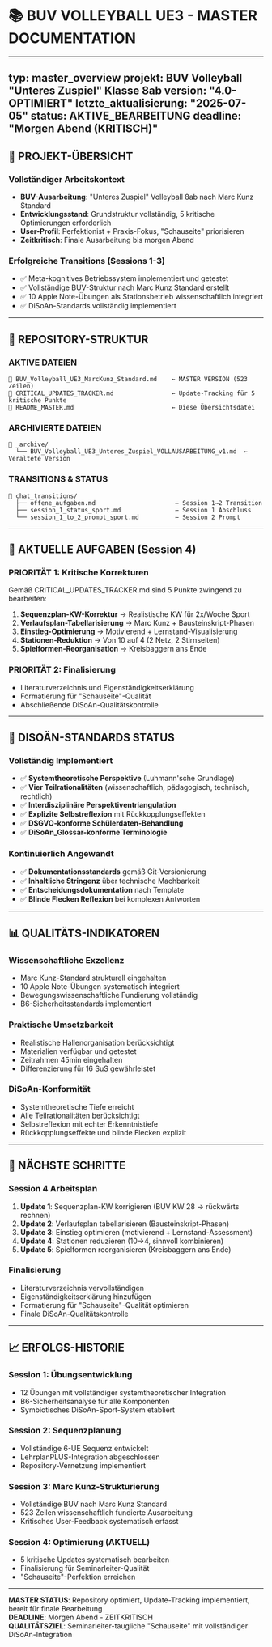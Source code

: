 # 📚 BUV VOLLEYBALL UE3 - MASTER DOCUMENTATION

---
typ: master_overview
projekt: BUV Volleyball "Unteres Zuspiel" Klasse 8ab
version: "4.0-OPTIMIERT"
letzte_aktualisierung: "2025-07-05"
status: AKTIVE_BEARBEITUNG
deadline: "Morgen Abend (KRITISCH)"
---

## 🎯 **PROJEKT-ÜBERSICHT**

### **Vollständiger Arbeitskontext**
- **BUV-Ausarbeitung**: "Unteres Zuspiel" Volleyball 8ab nach Marc Kunz Standard
- **Entwicklungsstand**: Grundstruktur vollständig, 5 kritische Optimierungen erforderlich
- **User-Profil**: Perfektionist + Praxis-Fokus, "Schauseite" priorisieren
- **Zeitkritisch**: Finale Ausarbeitung bis morgen Abend

### **Erfolgreiche Transitions (Sessions 1-3)**
- ✅ Meta-kognitives Betriebssystem implementiert und getestet
- ✅ Vollständige BUV-Struktur nach Marc Kunz Standard erstellt  
- ✅ 10 Apple Note-Übungen als Stationsbetrieb wissenschaftlich integriert
- ✅ DiSoAn-Standards vollständig implementiert

---

## 📁 **REPOSITORY-STRUKTUR**

### **AKTIVE DATEIEN**
```
📄 BUV_Volleyball_UE3_MarcKunz_Standard.md    ← MASTER VERSION (523 Zeilen)
📄 CRITICAL_UPDATES_TRACKER.md                ← Update-Tracking für 5 kritische Punkte
📄 README_MASTER.md                           ← Diese Übersichtsdatei
```

### **ARCHIVIERTE DATEIEN**
```
📁 _archive/
  └── BUV_Volleyball_UE3_Unteres_Zuspiel_VOLLAUSARBEITUNG_v1.md  ← Veraltete Version
```

### **TRANSITIONS & STATUS**
```
📁 chat_transitions/
  ├── offene_aufgaben.md                      ← Session 1→2 Transition
  ├── session_1_status_sport.md               ← Session 1 Abschluss
  └── session_1_to_2_prompt_sport.md          ← Session 2 Prompt
```

---

## 🚨 **AKTUELLE AUFGABEN (Session 4)**

### **PRIORITÄT 1: Kritische Korrekturen**
Gemäß CRITICAL_UPDATES_TRACKER.md sind 5 Punkte zwingend zu bearbeiten:

1. **Sequenzplan-KW-Korrektur** → Realistische KW für 2x/Woche Sport
2. **Verlaufsplan-Tabellarisierung** → Marc Kunz + Bausteinskript-Phasen
3. **Einstieg-Optimierung** → Motivierend + Lernstand-Visualisierung  
4. **Stationen-Reduktion** → Von 10 auf 4 (2 Netz, 2 Stirnseiten)
5. **Spielformen-Reorganisation** → Kreisbaggern ans Ende

### **PRIORITÄT 2: Finalisierung**
- Literaturverzeichnis und Eigenständigkeitserklärung
- Formatierung für "Schauseite"-Qualität
- Abschließende DiSoAn-Qualitätskontrolle

---

## 🔧 **DISOÄN-STANDARDS STATUS**

### **Vollständig Implementiert**
- ✅ **Systemtheoretische Perspektive** (Luhmann'sche Grundlage)
- ✅ **Vier Teilrationalitäten** (wissenschaftlich, pädagogisch, technisch, rechtlich)
- ✅ **Interdisziplinäre Perspektiventriangulation**
- ✅ **Explizite Selbstreflexion** mit Rückkopplungseffekten
- ✅ **DSGVO-konforme Schülerdaten-Behandlung**
- ✅ **DiSoAn_Glossar-konforme Terminologie**

### **Kontinuierlich Angewandt**
- ✅ **Dokumentationsstandards** gemäß Git-Versionierung
- ✅ **Inhaltliche Stringenz** über technische Machbarkeit
- ✅ **Entscheidungsdokumentation** nach Template
- ✅ **Blinde Flecken Reflexion** bei komplexen Antworten

---

## 📊 **QUALITÄTS-INDIKATOREN**

### **Wissenschaftliche Exzellenz**
- Marc Kunz-Standard strukturell eingehalten
- 10 Apple Note-Übungen systematisch integriert
- Bewegungswissenschaftliche Fundierung vollständig
- B6-Sicherheitsstandards implementiert

### **Praktische Umsetzbarkeit**
- Realistische Hallenorganisation berücksichtigt
- Materialien verfügbar und getestet
- Zeitrahmen 45min eingehalten
- Differenzierung für 16 SuS gewährleistet

### **DiSoAn-Konformität**
- Systemtheoretische Tiefe erreicht
- Alle Teilrationalitäten berücksichtigt
- Selbstreflexion mit echter Erkenntnistiefe
- Rückkopplungseffekte und blinde Flecken explizit

---

## 🎯 **NÄCHSTE SCHRITTE**

### **Session 4 Arbeitsplan**
1. **Update 1**: Sequenzplan-KW korrigieren (BUV KW 28 → rückwärts rechnen)
2. **Update 2**: Verlaufsplan tabellarisieren (Bausteinskript-Phasen)
3. **Update 3**: Einstieg optimieren (motivierend + Lernstand-Assessment)
4. **Update 4**: Stationen reduzieren (10→4, sinnvoll kombinieren)
5. **Update 5**: Spielformen reorganisieren (Kreisbaggern ans Ende)

### **Finalisierung**
- Literaturverzeichnis vervollständigen
- Eigenständigkeitserklärung hinzufügen
- Formatierung für "Schauseite"-Qualität optimieren
- Finale DiSoAn-Qualitätskontrolle

---

## 📈 **ERFOLGS-HISTORIE**

### **Session 1**: Übungsentwicklung
- 12 Übungen mit vollständiger systemtheoretischer Integration
- B6-Sicherheitsanalyse für alle Komponenten
- Symbiotisches DiSoAn-Sport-System etabliert

### **Session 2**: Sequenzplanung  
- Vollständige 6-UE Sequenz entwickelt
- LehrplanPLUS-Integration abgeschlossen
- Repository-Vernetzung implementiert

### **Session 3**: Marc Kunz-Strukturierung
- Vollständige BUV nach Marc Kunz Standard
- 523 Zeilen wissenschaftlich fundierte Ausarbeitung
- Kritisches User-Feedback systematisch erfasst

### **Session 4**: Optimierung (AKTUELL)
- 5 kritische Updates systematisch bearbeiten
- Finalisierung für Seminarleiter-Qualität
- "Schauseite"-Perfektion erreichen

---

**MASTER STATUS**: Repository optimiert, Update-Tracking implementiert, bereit für finale Bearbeitung  
**DEADLINE**: Morgen Abend - ZEITKRITISCH  
**QUALITÄTSZIEL**: Seminarleiter-taugliche "Schauseite" mit vollständiger DiSoAn-Integration